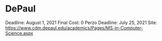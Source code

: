 # DePaul

Deadline: August 1, 2021
Final Cost: 0
Perzo Deadline: July 25, 2021
Site: https://www.cdm.depaul.edu/academics/Pages/MS-in-Computer-Science.aspx